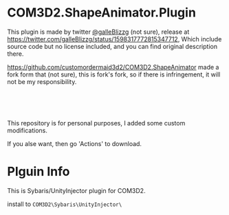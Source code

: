 # COM3D2.ShapeAnimator.Plugin

This plugin is made by twitter [@galleBlizzg](https://twitter.com/galleBlizzg) (not sure), release at https://twitter.com/galleBlizzg/status/1598317772815347712, Which include source code but no license included, and you can find original description there.

https://github.com/customordermaid3d2/COM3D2.ShapeAnimator made a fork form that (not sure), this is fork's fork, so if there is infringement, it will not be my responsibility.


<br>
<br>
<br>

This repository is for personal purposes, I added some custom modifications.

If you alse want, then go 'Actions' to download.

# Plguin Info
This is Sybaris/UnityInjector plugin for COM3D2.

install to `COM3D2\Sybaris\UnityInjector\`
